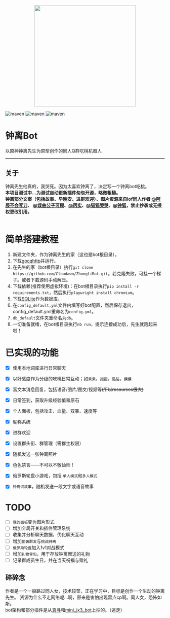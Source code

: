 <div align=center><img width="320" height="320" src="https://s2.loli.net/2022/07/28/ijPWQzoX1rCVOme.jpg"/></div>

![maven](https://img.shields.io/badge/python-3.10%2B-blue)
![maven](https://img.shields.io/badge/nonebot-2.0.0b4-yellow)
![maven](https://img.shields.io/badge/go--cqhttp-1.0.0-red)

 # 钟离Bot
 以原神钟离先生为原型创作的同人Q群吃桃机器人<br>
 ****
 
 ## 关于
  钟离先生他真的，我哭死。因为太喜欢钟离了，决定写一个钟离bot吃桃。<br>
 **本项目测试中...为测试自动更新插件匆匆开源，略微粗糙。**<br>
 **钟离部分文案（包括故事、早晚安、进群欢迎）、图片资源来自lof同人作者 [@阿辰不会写刀](https://whz0508.lofter.com)、 [@误曲公子可顾](https://wuqugongzikegu.lofter.com)、[@丙实](https://tuzimulang.lofter.com)、[@猫猫哭哭](https://moraxmywife.lofter.com)、[@钟狐](https://huidanqing464.lofter.com)，禁止抄袭或无授权更改引用。**<br><br>
 
 
# 简单搭建教程
1. 新建文件夹，作为钟离先生的家（这也是bot根目录）。
2. 下载[gocqhttp](https://docs.go-cqhttp.org/)并运行。
3. 在先生的家（bot根目录）执行``git clone https://github.com/Cloudawn/ZhongliBot.git``。若克隆失败，可挂一个梯子。或者下载源码手动解压。
4. 下载依赖(推荐使用虚拟环境)：在bot根目录执行``pip install -r requirements.txt``，然后执行``playwright install chromium``。
5. 下载[SQLite](https://www.sqlite.org/index.html)作为数据库。
6. 在``config_default.yml``文件内填写好bot配置，然后保存退出，config_default.yml重命名为``config.yml``。
7. ``db_default``文件夹重命名为``db``。
8. 一切准备就绪，在bot根目录执行``nb run``，提示连接成功后，先生就跑起来啦！ <br>
 

# 已实现的功能
- [x] 使用本地词库进行日常聊天
- [x] 以好感度作为分级的~~吃桃~~日常互动；如``亲亲``，``抱抱``，``贴贴``，``摸摸``
- [x] 富文本消息回复，包括语音/图片/图文/视频等~~(所以resources很大)~~
- [x] 日常签到，获取升级经验值和原石
- [x] 个人面板，包括攻击、血量、双暴、速度等
- [x] 昵称系统
- [x] 进群欢迎
- [x] 设置群头衔、群管理（需群主权限）
- [x] 随机发送一张钟离照片
- [x] 色色禁言——不可以不敬仙师！
- [x] 俄罗斯轮盘小游戏，包括 ``单人模式``和``多人模式``
- [x] ``钟离讲故事``，随机发送一段文字或语音故事<br>


# TODO
- [ ] ``我的面板``变为图片形式
- [ ] 增加全局开关和插件管理系统
- [ ] 收集并分析聊天数据，优化聊天互动
- [ ] 增加``偷袭群友``与``挑战钟离``
- [ ] ``俄罗斯轮盘``加入1v1对战模式
- [ ] 增加``礼物背包``，用于存放钟离赠送的礼物
- [ ] 记录群成员生日，并在当天祝福与赠礼 <br>

 ## 碎碎念
 作者是一个一般路过同人女，技术较菜，正在学习中，目标是创作一个生动的钟离先生。 资源为什么不走网络呢...啊，原来是害怕出现雷点cp啊。同人女，恐怖如斯。<br>
bot架构和部分插件是从[真寻](https://github.com/HibiKier/zhenxun_bot)和[mini_jx3_bot](https://github.com/JustUndertaker/mini_jx3_bot)上抄的。（逃走）<br>
